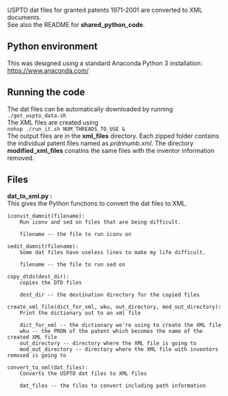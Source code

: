 USPTO dat files for granted patents 1971-2001 are converted to XML documents.  
See also the README for **shared_python_code**.

## Python environment
This was designed using a standard Anaconda Python 3 installation:
https://www.anaconda.com/


## Running the code
The dat files can be automatically downloaded by running  
`./get_uspto_data.sh`  
The XML files are created using  
`nohup ./run_it.sh NUM_THREADS_TO_USE &`  
The output files are in the **xml_files** directory.
Each zipped folder contains the individual patent files named as _prdnnumb.xml_.
The directory **modified_xml_files** conatins the same files with the inventor information removed.


## Files
**dat_to_xml.py :**  
This gives the Python functions to convert the dat files to XML.  
```
iconvit_damnit(filename):
	Run iconv and sed on files that are being difficult.

	filename -- the file to run iconv on
```
```
sedit_damnit(filename):
	Some dat files have useless lines to make my life difficult.

	filename -- the file to run sed on
```
```
copy_dtds(dest_dir):
	copies the DTD files

	dest_dir -- the destination directory for the copied files
```
```
create_xml_file(dict_for_xml, wku, out_directory, mod_out_directory):
	Print the dictionary out to an xml file

	dict_for_xml -- the dictionary we're using to create the XML file
	wku -- the PRDN of the patent which becomes the name of the created XML file
	out_directory -- directory where the XML file is going to
	mod_out_directory -- directory where the XML file with inventors removed is going to
```
```
convert_to_xml(dat_files):
	Converts the USPTO dat files to XML files

	dat_files -- the files to convert including path information
```